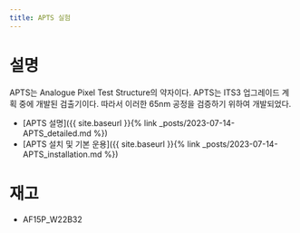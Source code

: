 ```yaml
---
title: APTS 실험 
---
```


# 설명
APTS는 Analogue Pixel Test Structure의 약자이다.
APTS는 ITS3 업그레이드 계획 중에 개발된 검출기이다.
따라서 이러한 65nm 공정을 검증하기 위하여 개발되었다.

- [APTS 설명]({{ site.baseurl }}{% link _posts/2023-07-14-APTS_detailed.md %})
- [APTS 설치 및 기본 운용]({{ site.baseurl }}{% link _posts/2023-07-14-APTS_installation.md %})

# 재고
- AF15P_W22B32